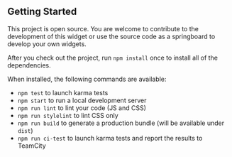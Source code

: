 ## Getting Started
This project is open source. You are welcome to contribute to the development of this widget or use the source code as a springboard to develop your own widgets.

After you check out the project, run `npm install` once to install all of the dependencies.

When installed, the following commands are available:

  - `npm test` to launch karma tests
  - `npm start` to run a local development server
  - `npm run lint` to lint your code (JS and CSS)
  - `npm run stylelint` to lint CSS only
  - `npm run build` to generate a production bundle (will be available under `dist`)
  - `npm run ci-test` to launch karma tests and report the results to TeamCity
  
